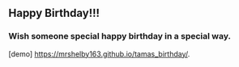 ## Happy Birthday!!!

### Wish someone special happy birthday in a special way.

[demo] https://mrshelby163.github.io/tamas_birthday/.


